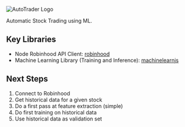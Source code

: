 ![AutoTrader Logo](https://en.wikipedia.org/wiki/Auto_Trader_Group#/media/File:AutoTrader-UK-Logo-2017.svg)

Automatic Stock Trading using ML.

## Key Libraries
* Node Robinhood API Client: [robinhood](https://github.com/aurbano/robinhood-node)
* Machine Learning Library (Training and Inference): [machinelearnjs](https://www.machinelearnjs.com/)

## Next Steps
1. Connect to Robinhood
1. Get historical data for a given stock
1. Do a first pass at feature extraction (simple)
1. Do first training on historical data
1. Use historical data as validation set


